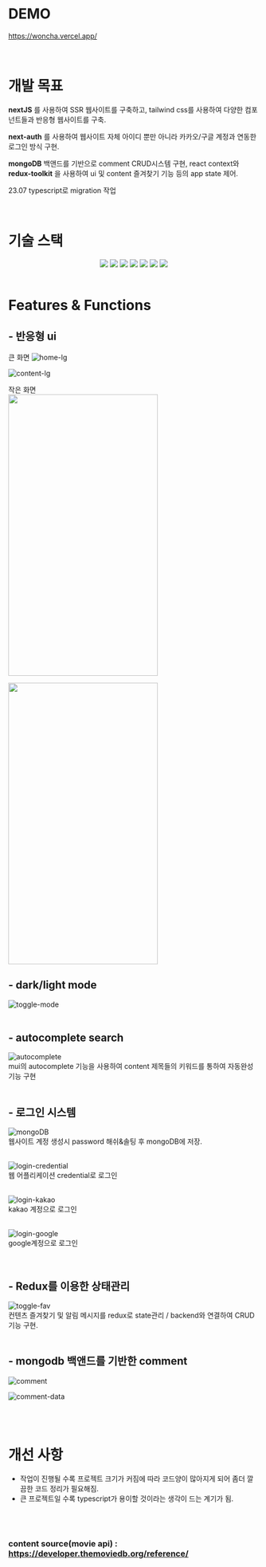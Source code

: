# DEMO

https://woncha.vercel.app/

<br>

# 개발 목표

**nextJS** 를 사용하여 SSR 웹사이트를 구축하고, tailwind css를 사용하여 다양한 컴포넌트들과 반응형 웹사이트를 구축.

**next-auth** 를 사용하여 웹사이트 자체 아이디 뿐만 아니라 카카오/구글 계정과 연동한 로그인 방식 구현.

**mongoDB** 백앤드를 기반으로 comment CRUD시스템 구현, react context와 **redux-toolkit** 을 사용하여 ui 및 content 즐겨찾기 기능 등의 app state 제어.

23.07
typescript로 migration 작업

<br>

# 기술 스택

<div align="center">
	<img src="https://img.shields.io/badge/Javascript-007396?style=flat&logo=javascript&logoColor=#000" />
	<img src="https://img.shields.io/badge/React-3e5661?style=flat&logo=react&logoColor=#000" />
    <img src="https://img.shields.io/badge/Redux-764ABC?style=flat&logo=redux&logoColor=#000" />
    <img src="https://img.shields.io/badge/NextJS-000000?style=flat&logo=nextdotjs&logoColor=#fff" />
    <img src="https://img.shields.io/badge/Vercel-black?style=flat&logo=vercel&logoColor=#fff" />
    <img src="https://img.shields.io/badge/TailwindCss-3e5661?style=flat&logo=tailwindcss&logoColor=#fff" />
    <img src="https://img.shields.io/badge/MongoDB-3e6141?style=flat&logo=mongodb&logoColor=#fff" />
</div>
<br>

# Features & Functions

## - **반응형 ui**

큰 화면
![home-lg](https://github.com/wontae99/nextjs-movie-project/assets/109476712/75c8e580-1058-48e5-8c2e-9906c77b91b5)

![content-lg](https://github.com/wontae99/nextjs-movie-project/assets/109476712/c2da029c-e5e1-42b7-9d29-f38f228a214b)

작은 화면<br>
<img src="https://github.com/wontae99/nextjs-movie-project/assets/109476712/8f663227-5f4a-4a21-b647-d349f6bab485" width="300" height="565">

<img src="https://github.com/wontae99/nextjs-movie-project/assets/109476712/80d1f63f-333e-410d-85ec-335a2a22c099" width="300" height="565">

<br>

## - **dark/light mode**

![toggle-mode](https://github.com/wontae99/nextjs-movie-project/assets/109476712/f9f067d8-e7ea-40a4-9a96-4003d3678d52)
<br><br>

## - **autocomplete search**

![autocomplete](https://github.com/wontae99/nextjs-movie-project/assets/109476712/be789bd9-742b-4954-bddb-0b9d400c3391)
<br>
mui의 autocomplete 기능을 사용하여 content 제목들의 키워드를 통하여 자동완성 기능 구현
<br><br>

## - **로그인 시스템**

![mongoDB](https://github.com/wontae99/nextjs-movie-project/assets/109476712/ec14f501-db74-4edf-a2dc-856341e7ba54)
<br>
웹사이트 계정 생성시 password 해쉬&솔팅 후 mongoDB에 저장.
<br><br>

![login-credential](https://github.com/wontae99/nextjs-movie-project/assets/109476712/9a18d7d3-74f0-4720-9ea1-eb835386db50)
<br>웹 어플리케이션 credential로 로그인
<br><br>

![login-kakao](https://github.com/wontae99/nextjs-movie-project/assets/109476712/04266963-a4c6-4fc8-9a8f-f0f8091f9d4b)
<br>kakao 계정으로 로그인
<br><br>

![login-google](https://github.com/wontae99/nextjs-movie-project/assets/109476712/f020c25c-e400-4f6e-9874-e85c6577e14e)
<br>google계정으로 로그인

<br>

## - **Redux를 이용한 상태관리**

![toggle-fav](https://github.com/wontae99/nextjs-movie-project/assets/109476712/8177550f-a0b0-4607-8022-d8ccccd25c2f)
<br>
컨텐츠 즐겨찾기 및 알림 메시지를 redux로 state관리 / backend와 연결하여 CRUD 기능 구현.
<br><br>

## - **mongodb 백앤드를 기반한 comment**

![comment](https://github.com/wontae99/nextjs-movie-project/assets/109476712/ba6a44fb-bf23-4c34-b4c0-476d832bd9b1)

![comment-data](https://github.com/wontae99/nextjs-movie-project/assets/109476712/e6e809d5-e74e-408e-8992-27b36daaa2b2)

<br><br>

# 개선 사항

- 작업이 진행될 수록 프로젝트 크기가 커짐에 따라 코드양이 많아지게 되어 좀더 깔끔한 코드 정리가 필요해짐.
- 큰 프로젝트일 수록 typescript가 용이할 것이라는 생각이 드는 계기가 됨.

<br><br>

### content source(movie api) : https://developer.themoviedb.org/reference/

